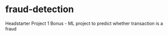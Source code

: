 # fraud-detection
Headstarter Project 1 Bonus - ML project to predict whether  transaction is a fraud
